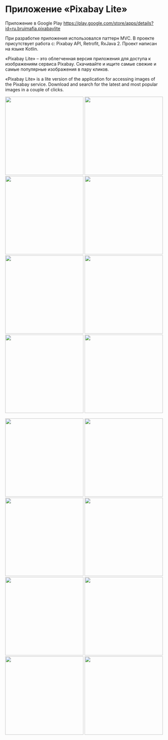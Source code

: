 # Приложение «Pixabay Lite»
Приложение в Google Play https://play.google.com/store/apps/details?id=ru.bruimafia.pixabaylite

При разработке приложения использовался паттерн MVC. В проекте присутствует работа с: Pixabay API, Retrofit, RxJava 2. Проект написан на языке Kotlin.

«Pixabay Lite» – это облегченная версия приложения для доступа к изображениям сервиса Pixabay. Скачивайте и ищите самые свежие и самые популярные изображения в пару кликов.

«Pixabay Lite» is a lite version of the application for accessing images of the Pixabay service. Download and search for the latest and most popular images in a couple of clicks.

<img src="/design/Pixabay Lite (rus) AppMockUp Screenshots/Google Pixel 3 XL (1480x2960)/Google Pixel 3 XL Screenshot 1.png" width="250"> <img src="/design/Pixabay Lite (rus) AppMockUp Screenshots/Google Pixel 3 XL (1480x2960)/Google Pixel 3 XL Screenshot 2.png" width="250"> <img src="/design/Pixabay Lite (rus) AppMockUp Screenshots/Google Pixel 3 XL (1480x2960)/Google Pixel 3 XL Screenshot 3.png" width="250"> <img src="/design/Pixabay Lite (rus) AppMockUp Screenshots/Google Pixel 3 XL (1480x2960)/Google Pixel 3 XL Screenshot 4.png" width="250"> <img src="/design/Pixabay Lite (rus) AppMockUp Screenshots/Google Pixel 3 XL (1480x2960)/Google Pixel 3 XL Screenshot 5.png" width="250"> <img src="/design/Pixabay Lite (rus) AppMockUp Screenshots/Google Pixel 3 XL (1480x2960)/Google Pixel 3 XL Screenshot 6.png" width="250"> <img src="/design/Pixabay Lite (rus) AppMockUp Screenshots/Google Pixel 3 XL (1480x2960)/Google Pixel 3 XL Screenshot 7.png" width="250"> <img src="/design/Pixabay Lite (rus) AppMockUp Screenshots/Google Pixel 3 XL (1480x2960)/Google Pixel 3 XL Screenshot 8.png" width="250">

<img src="/design/Pixabay Lite (eng) AppMockUp Screenshots/Google Pixel 3 XL (1480x2960)/Google Pixel 3 XL Screenshot 1.png" width="250"> <img src="/design/Pixabay Lite (eng) AppMockUp Screenshots/Google Pixel 3 XL (1480x2960)/Google Pixel 3 XL Screenshot 2.png" width="250"> <img src="/design/Pixabay Lite (eng) AppMockUp Screenshots/Google Pixel 3 XL (1480x2960)/Google Pixel 3 XL Screenshot 3.png" width="250"> <img src="/design/Pixabay Lite (eng) AppMockUp Screenshots/Google Pixel 3 XL (1480x2960)/Google Pixel 3 XL Screenshot 4.png" width="250"> <img src="/design/Pixabay Lite (eng) AppMockUp Screenshots/Google Pixel 3 XL (1480x2960)/Google Pixel 3 XL Screenshot 5.png" width="250"> <img src="/design/Pixabay Lite (eng) AppMockUp Screenshots/Google Pixel 3 XL (1480x2960)/Google Pixel 3 XL Screenshot 6.png" width="250"> <img src="/design/Pixabay Lite (eng) AppMockUp Screenshots/Google Pixel 3 XL (1480x2960)/Google Pixel 3 XL Screenshot 7.png" width="250"> <img src="/design/Pixabay Lite (eng) AppMockUp Screenshots/Google Pixel 3 XL (1480x2960)/Google Pixel 3 XL Screenshot 8.png" width="250">
